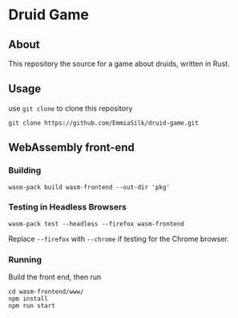 # Druid Game

## About
This repository the source for a game about druids, written in Rust.

## Usage
use `git clone` to clone this repository

```
git clone https://github.com/EmmiaSilk/druid-game.git
```

## WebAssembly front-end 
### Building 
```
wasm-pack build wasm-frontend --out-dir 'pkg'
```

### Testing in Headless Browsers
```
wasm-pack test --headless --firefox wasm-frontend
```
Replace `--firefox` with `--chrome` if testing for the Chrome browser.

### Running
Build the front end, then run

```
cd wasm-frontend/www/
npm install
npm run start 
```